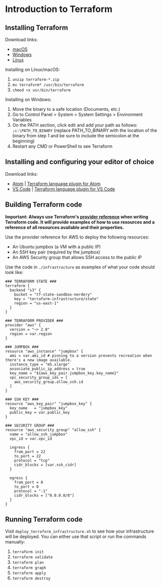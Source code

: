 # Introduction to Terraform

## Installing Terraform
Download links:
- [macOS](https://releases.hashicorp.com/terraform/0.12.6/terraform_0.12.6_darwin_amd64.zip)
- [Windows](https://releases.hashicorp.com/terraform/0.12.6/terraform_0.12.6_windows_amd64.zip)
- [Linux](https://releases.hashicorp.com/terraform/0.12.6/terraform_0.12.6_linux_amd64.zip)

Installing on Linux/macOS:
1. `unzip terraform-*.zip`
2. `mv terraform* /usr/bin/terraform`
3. `chmod +x usr/bin/terraform`

Installing on Windows:
1. Move the binary to a safe location (Documents, etc.)
2. Go to Control Panel > System > System Settings > Environment Variables
3. On the PATH section, click edit and add your path as follows: `;c:\PATH_TO_BINARY` (replace PATH_TO_BINARY with the location of the binary from step 1 and be sure to include the semicolon at the beginning)
4. Restart any CMD or PowerShell to see Terraform

## Installing and configuring your editor of choice
Download links:
- [Atom](https://github.com/atom/atom/releases) | [Terraform language plugin for Atom](https://atom.io/packages/language-terraform)
- [VS Code](https://code.visualstudio.com/#alt-downloads) | [Terraform language plugin for VS Code](https://marketplace.visualstudio.com/items?itemName=mauve.terraform)

## Building Terraform code
__Important: Always use Terraform's [provider reference](https://www.terraform.io/docs/providers/index.html) when writing Terraform code. It will provide examples of how to use resources and a reference of all resources available and their properties.__

Use the provider reference for AWS to deploy the following resources:
- An Ubuntu jumpbox (a VM with a public IP)
- An SSH key pair (required by the jumpbox)
- An AWS Security group that allows SSH access to the public IP

Use the code in `./infrastructure` as examples of what your code should look like:

```
### TERRAFORM STATE ###
terraform {
  backend "s3" {
    bucket = "tf-state-sandbox-nerdery"
    key = "terraform-infrastructure/state"
    region = "us-east-1"
  }
}

### TERRAFORM PROVIDER ###
provider "aws" {
  version = "~> 2.0"
  region = var.region
}

### JUMPBOX ###
resource "aws_instance" "jumpbox" {
  ami = var.ami_id # pinning to a version prevents recreation when there's a new image available.
  instance_type = "m5.xlarge"
  associate_public_ip_address = true
  key_name = "${aws_key_pair.jumpbox_key.key_name}"
  vpc_security_group_ids = [
    aws_security_group.allow_ssh.id
  ]
}

### SSH KEY ###
resource "aws_key_pair" "jumpbox_key" {
  key_name   = "jumpbox_key"
  public_key = var.public_key
}

### SECURITY GROUP ###
resource "aws_security_group" "allow_ssh" {
  name = "allow_ssh_jumpbox"
  vpc_id = var.vpc_id

  ingress {
    from_port = 22
    to_port = 22
    protocol = "tcp"
    cidr_blocks = [var.ssh_cidr]
  }

  egress {
    from_port = 0
    to_port = 0
    protocol = "-1"
    cidr_blocks = ["0.0.0.0/0"]
  }
}
```

## Running Terraform code
Visit `deploy_terraform_infrastructure.sh` to see how your infrastructure will be deployed. You can either use that script or run the commands manually:

1. `terraform init`
2. `terraform validate`
3. `terraform plan`
4. `terraform graph`
5. `terraform apply`
6. `terraform destroy`
